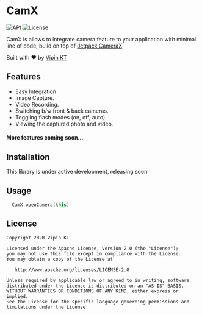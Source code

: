 # CamX
[![API](https://img.shields.io/badge/API-21%2B-brightgreen.svg?style=flat)](https://android-arsenal.com/api?level=21) [![License](https://img.shields.io/badge/License-Apache%202.0-blue.svg)](https://github.com/zerobranch/android-remote-debugger/blob/master/LICENSE)

CamX is allows to integrate camera feature to your application with minimal line of code, build on top of [Jetpack CameraX](https://developer.android.com/training/camerax)

Built with ❤︎ by [Vipin KT](https://twitter.com/ktvipin27)

## Features

* Easy Integration
* Image Capture.
* Video Recording.
* Switching b/w front & back cameras.
* Toggling  flash modes (on, off, auto).
* Viewing the captured photo and video.
#### More features coming soon...

## Installation

This library is under active development, releasing soon

## Usage

```kotlin
  CamX.openCamera(this)
```

## License    

    Copyright 2020 Vipin KT

    Licensed under the Apache License, Version 2.0 (the "License");
    you may not use this file except in compliance with the License.
    You may obtain a copy of the License at

       http://www.apache.org/licenses/LICENSE-2.0

    Unless required by applicable law or agreed to in writing, software
    distributed under the License is distributed on an "AS IS" BASIS,
    WITHOUT WARRANTIES OR CONDITIONS OF ANY KIND, either express or implied.
    See the License for the specific language governing permissions and
    limitations under the License.

